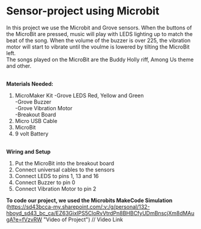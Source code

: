# Sensor-project using Microbit
In this project we use the Microbit and Grove sensors. When the buttons of the MicroBit are pressed, music will play with LEDS lighting up to match the beat of the song. When the volume of the buzzer is over 225, the vibration motor will start to vibrate until the voulme is lowered by tilting the MicroBit left. 
<br>The songs played on the MicroBit are the Buddy Holly riff, Among Us theme and other.

<br><b>Materials Needed:</b>
1. MicroMaker Kit
-Grove LEDS Red, Yellow and Green<br>
-Grove Buzzer<br>
-Grove Vibration Motor<br>
-Breakout Board<br>
2. Micro USB Cable
3. MicroBit
4. 9 volt Battery

<br><b>Wiring and Setup</b>
1. Put the MicroBit into the breakout board
2. Connect universal cables to the sensors
3. Connect LEDS to pins 1, 13 and 16
4. Connect Buzzer to pin 0
5. Connect Vibration Motor to pin 2

<b>To code our project, we used the Microbits MakeCode Simulation</b>
(https://sd43bcca-my.sharepoint.com/:v:/g/personal/132-hboyd_sd43_bc_ca/EZ63GixIPS5CloRvVtrdPn8BHBCfyUDmBnscjXm8dMAugA?e=fVzvRW "Video of Project")    // Video Link
                                                                    
